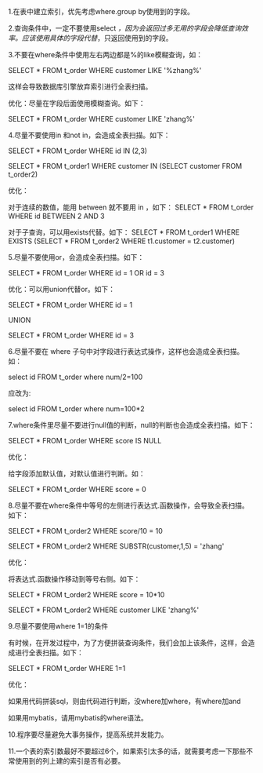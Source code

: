 1.在表中建立索引，优先考虑where.group by使用到的字段。

2.查询条件中，一定不要使用select *，因为会返回过多无用的字段会降低查询效率。应该使用具体的字段代替*，只返回使用到的字段。

3.不要在where条件中使用左右两边都是%的like模糊查询，如：

SELECT * FROM t_order WHERE customer LIKE '%zhang%'

这样会导致数据库引擎放弃索引进行全表扫描。

优化：尽量在字段后面使用模糊查询。如下：

SELECT * FROM t_order WHERE customer LIKE 'zhang%'

4.尽量不要使用in 和not in，会造成全表扫描。如下：

SELECT * FROM t_order WHERE id IN (2,3)

SELECT * FROM t_order1 WHERE customer IN (SELECT customer FROM t_order2)

优化：

对于连续的数值，能用 between 就不要用 in ，如下：
SELECT * FROM t_order WHERE id BETWEEN 2 AND 3

对于子查询，可以用exists代替。如下：
SELECT * FROM t_order1 WHERE EXISTS (SELECT * FROM t_order2 WHERE t1.customer = t2.customer)

5.尽量不要使用or，会造成全表扫描。如下：

SELECT * FROM t_order WHERE id = 1 OR id = 3

优化：可以用union代替or。如下：

SELECT * FROM t_order WHERE id = 1

UNION

SELECT * FROM t_order WHERE id = 3

6.尽量不要在 where 子句中对字段进行表达式操作，这样也会造成全表扫描。如：

select id FROM t_order where num/2=100

应改为:

select id FROM t_order where num=100*2

7.where条件里尽量不要进行null值的判断，null的判断也会造成全表扫描。如下：

SELECT * FROM t_order WHERE score IS NULL

优化：

给字段添加默认值，对默认值进行判断。如：

SELECT * FROM t_order WHERE score = 0

8.尽量不要在where条件中等号的左侧进行表达式.函数操作，会导致全表扫描。如下：

SELECT * FROM t_order2 WHERE score/10 = 10

SELECT * FROM t_order2 WHERE SUBSTR(customer,1,5) = 'zhang'

优化：

将表达式.函数操作移动到等号右侧。如下：

SELECT * FROM t_order2 WHERE score = 10*10

SELECT * FROM t_order2 WHERE customer LIKE 'zhang%'

9.尽量不要使用where 1=1的条件

有时候，在开发过程中，为了方便拼装查询条件，我们会加上该条件，这样，会造成进行全表扫描。如下：

SELECT * FROM t_order WHERE 1=1

优化：

如果用代码拼装sql，则由代码进行判断，没where加where，有where加and

如果用mybatis，请用mybatis的where语法。

10.程序要尽量避免大事务操作，提高系统并发能力。

11.一个表的索引数最好不要超过6个，如果索引太多的话，就需要考虑一下那些不常使用到的列上建的索引是否有必要。